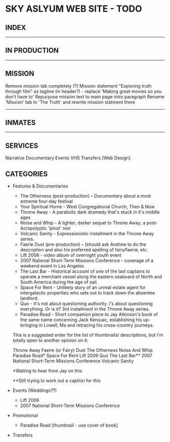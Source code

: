 # SKY ASLYUM WEB SITE - TODO #

## INDEX ##

***

## IN PRODUCTION ##

***

## MISSION ##

Remove mission tab completely (?)
Mission statement "Exploring truth through film" as tagline (in header?) - replace 'Making great movies so you don't have to'
Repurpose mission text to main page intro paragraph
Rename 'Mission' tab to 'The Truth' and rewrite mission statment there

***

## INMATES ##

***

## SERVICES ##

Narrative
Documentary
Events
VHS Transfers
[Web Design]


## CATEGORIES ##

* Features & Documentaries
	- The Otherness (post-production) – Documentary about a most extreme four-day festival
	- Your Spiritual Home - West Congregational Church, Then & Now 
	- Throne Away - A parabolic dark dramedy that's stuck in it's middle ages
	- Noise and Whip - A lighter, darker sequel to Throne Away; a post-Acropolyptic 'pinot' noir
	- Volcanic Sanity - Expressionistic installment in the Throne Away series. 
	- Faerie Dust (pre-production) – (should ask Andrew to do the description and also his preferred spelling of fairy/faerie, etc.
	- Lift 2006  - video album of overnight youth event
	- 2007 National Short-Term Missions Conference – coverage of a weekend event in Los Angeles
	- The Last Bar - Historical account of one of the last captains to operate a merchant vessel along  the eastern seaboard of North and South America during the age of sail.
	- Space For Rent - Unlikely story of an unreal estate agent for intergalactic properties who sets out to track down the absentee landlord.
	- Quo - It's not about questioning authority. I's about questioning everything. Or is it? 3rd installment in the Throne Away series.
	- Paradise Road - Short companion piece to Jay Atkinson's book of the same name concerning Jack Kerouac, establishing his up-bringing in Lowell, Ma and retracing his cross-country journeys.
	
	This is a suggested order for the list of thumbnails/ descriptions, but i'm totally open to another opinion on it:

	Throne Away
	Faeire (or Fairy) Dust
	The Otherness
	Noise And Whip
	Paradise Road*
	Space For Rent
	Lift 2006
	Quo
	The Last Bar**
	2007 National Short-Term Missions Conference
	Volcanic Sanity

	*Waiting to hear from Jay on this

	**Still trying to work out a caption for this
	
	
* Events (Weddings??)
	- Lift 2006
	- 2007 National Short-Term Missions Conference
	
* Promotional
	- Paradise Road [thumbnail - use cover of book]

* Transfers